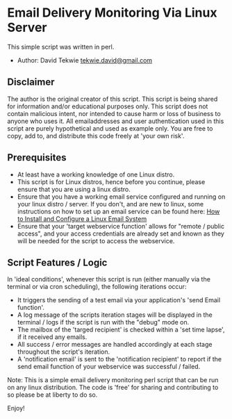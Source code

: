 # Email Delivery Monitoring Via Linux Server
This simple script was written in perl.

- Author: David Tekwie <tekwie.david@gmail.com>

## Disclaimer
The author is the original creator of this script. This script is being shared for information and/or educational purposes 
only. This script does not contain malicious intent, nor intended to cause harm or loss of business to anyone who uses it. 
All emailaddresses and user authentication used in this script are purely hypothetical and used as example only.
You are free to copy, add to, and distribute this code freely at 'your own risk'.

## Prerequisites
- At least have a working knowledge of one Linux distro.
- This script is for Linux distros, hence before you continue, please ensure that you are using a linux distro.
- Ensure that you have a working email service configured and running on your linux distro / server. If you don't, and are new to linux, some 
instructions on how to set up an email service can be found here: [How to Install and Configure a Linux Email System](http://www.linuxtopia.org/HowToGuides/linux_email_setup_guide/linux_email_intro1.html)
- Ensure that your 'target webservice function' allows for "remote / public access", and your access credentials are already set and known as they will be 
needed for the script to access the webservice.

## Script Features / Logic
In 'ideal conditions', whenever this script is run (either manually via the terminal or via cron scheduling), the following iterations occur:
- It triggers the sending of a test email via your application's 'send Email function'.
- A log message of the scripts iteration stages will be displayed in the terminal / logs if the script is run with the "debug" mode on.
- The mailbox of the 'targed recipient' is checked within a 'set time lapse', if it received any emails.
- All success / error messages are handled accordingly at each stage throughout the script's iteration.
- A 'notification email' is sent to the 'notification recipient' to report if the send email function of your webservice was successful / failed.

Note: This is a simple email delivery monitoring perl script that can be run on any linux distribution. The code is 'free' for sharing and contributing to so please be
at liberty to do so.

Enjoy!